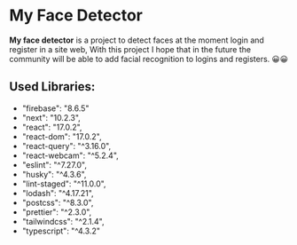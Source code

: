 # My Face Detector
**My face detector** is a project to detect faces at the moment login and register in a site web, With this project I hope that in the future the community will be able to add facial recognition to logins and registers. 😀😀

## Used Libraries:

 *  "firebase": "8.6.5"
 *  "next": "10.2.3",
 *  "react": "17.0.2",
 *  "react-dom": "17.0.2",
 *  "react-query": "^3.16.0",
 *  "react-webcam": "^5.2.4",
 *  "eslint": "^7.27.0",
 *  "husky": "^4.3.6",
 *  "lint-staged": "^11.0.0",
 *  "lodash": "^4.17.21",
 *  "postcss": "^8.3.0",
 *  "prettier": "^2.3.0",
 *  "tailwindcss": "^2.1.4",
 *  "typescript": "^4.3.2"